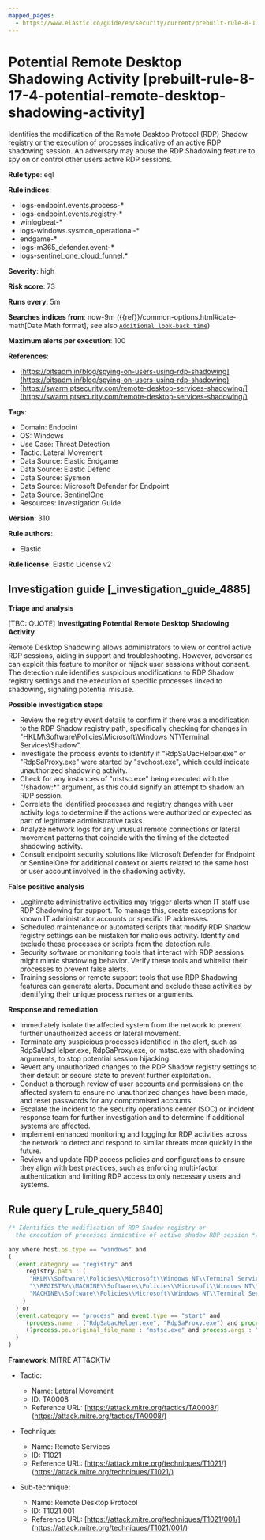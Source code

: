 ```yaml
---
mapped_pages:
  - https://www.elastic.co/guide/en/security/current/prebuilt-rule-8-17-4-potential-remote-desktop-shadowing-activity.html
---
```


# Potential Remote Desktop Shadowing Activity [prebuilt-rule-8-17-4-potential-remote-desktop-shadowing-activity]

Identifies the modification of the Remote Desktop Protocol (RDP) Shadow registry or the execution of processes indicative of an active RDP shadowing session. An adversary may abuse the RDP Shadowing feature to spy on or control other users active RDP sessions.

**Rule type**: eql

**Rule indices**:

* logs-endpoint.events.process-*
* logs-endpoint.events.registry-*
* winlogbeat-*
* logs-windows.sysmon_operational-*
* endgame-*
* logs-m365_defender.event-*
* logs-sentinel_one_cloud_funnel.*

**Severity**: high

**Risk score**: 73

**Runs every**: 5m

**Searches indices from**: now-9m ({{ref}}/common-options.html#date-math[Date Math format], see also [`Additional look-back time`](docs-content://solutions/security/detect-and-alert/create-detection-rule.md#rule-schedule))

**Maximum alerts per execution**: 100

**References**:

* [https://bitsadm.in/blog/spying-on-users-using-rdp-shadowing](https://bitsadm.in/blog/spying-on-users-using-rdp-shadowing)
* [https://swarm.ptsecurity.com/remote-desktop-services-shadowing/](https://swarm.ptsecurity.com/remote-desktop-services-shadowing/)

**Tags**:

* Domain: Endpoint
* OS: Windows
* Use Case: Threat Detection
* Tactic: Lateral Movement
* Data Source: Elastic Endgame
* Data Source: Elastic Defend
* Data Source: Sysmon
* Data Source: Microsoft Defender for Endpoint
* Data Source: SentinelOne
* Resources: Investigation Guide

**Version**: 310

**Rule authors**:

* Elastic

**Rule license**: Elastic License v2

## Investigation guide [_investigation_guide_4885]

**Triage and analysis**

[TBC: QUOTE]
**Investigating Potential Remote Desktop Shadowing Activity**

Remote Desktop Shadowing allows administrators to view or control active RDP sessions, aiding in support and troubleshooting. However, adversaries can exploit this feature to monitor or hijack user sessions without consent. The detection rule identifies suspicious modifications to RDP Shadow registry settings and the execution of specific processes linked to shadowing, signaling potential misuse.

**Possible investigation steps**

* Review the registry event details to confirm if there was a modification to the RDP Shadow registry path, specifically checking for changes in "HKLM\Software\Policies\Microsoft\Windows NT\Terminal Services\Shadow".
* Investigate the process events to identify if "RdpSaUacHelper.exe" or "RdpSaProxy.exe" were started by "svchost.exe", which could indicate unauthorized shadowing activity.
* Check for any instances of "mstsc.exe" being executed with the "/shadow:*" argument, as this could signify an attempt to shadow an RDP session.
* Correlate the identified processes and registry changes with user activity logs to determine if the actions were authorized or expected as part of legitimate administrative tasks.
* Analyze network logs for any unusual remote connections or lateral movement patterns that coincide with the timing of the detected shadowing activity.
* Consult endpoint security solutions like Microsoft Defender for Endpoint or SentinelOne for additional context or alerts related to the same host or user account involved in the shadowing activity.

**False positive analysis**

* Legitimate administrative activities may trigger alerts when IT staff use RDP Shadowing for support. To manage this, create exceptions for known IT administrator accounts or specific IP addresses.
* Scheduled maintenance or automated scripts that modify RDP Shadow registry settings can be mistaken for malicious activity. Identify and exclude these processes or scripts from the detection rule.
* Security software or monitoring tools that interact with RDP sessions might mimic shadowing behavior. Verify these tools and whitelist their processes to prevent false alerts.
* Training sessions or remote support tools that use RDP Shadowing features can generate alerts. Document and exclude these activities by identifying their unique process names or arguments.

**Response and remediation**

* Immediately isolate the affected system from the network to prevent further unauthorized access or lateral movement.
* Terminate any suspicious processes identified in the alert, such as RdpSaUacHelper.exe, RdpSaProxy.exe, or mstsc.exe with shadowing arguments, to stop potential session hijacking.
* Revert any unauthorized changes to the RDP Shadow registry settings to their default or secure state to prevent further exploitation.
* Conduct a thorough review of user accounts and permissions on the affected system to ensure no unauthorized changes have been made, and reset passwords for any compromised accounts.
* Escalate the incident to the security operations center (SOC) or incident response team for further investigation and to determine if additional systems are affected.
* Implement enhanced monitoring and logging for RDP activities across the network to detect and respond to similar threats more quickly in the future.
* Review and update RDP access policies and configurations to ensure they align with best practices, such as enforcing multi-factor authentication and limiting RDP access to only necessary users and systems.


## Rule query [_rule_query_5840]

```js
/* Identifies the modification of RDP Shadow registry or
  the execution of processes indicative of active shadow RDP session */

any where host.os.type == "windows" and
(
  (event.category == "registry" and
     registry.path : (
      "HKLM\\Software\\Policies\\Microsoft\\Windows NT\\Terminal Services\\Shadow",
      "\\REGISTRY\\MACHINE\\Software\\Policies\\Microsoft\\Windows NT\\Terminal Services\\Shadow",
      "MACHINE\\Software\\Policies\\Microsoft\\Windows NT\\Terminal Services\\Shadow"
    )
  ) or
  (event.category == "process" and event.type == "start" and
     (process.name : ("RdpSaUacHelper.exe", "RdpSaProxy.exe") and process.parent.name : "svchost.exe") or
     (?process.pe.original_file_name : "mstsc.exe" and process.args : "/shadow:*")
  )
)
```

**Framework**: MITRE ATT&CKTM

* Tactic:

    * Name: Lateral Movement
    * ID: TA0008
    * Reference URL: [https://attack.mitre.org/tactics/TA0008/](https://attack.mitre.org/tactics/TA0008/)

* Technique:

    * Name: Remote Services
    * ID: T1021
    * Reference URL: [https://attack.mitre.org/techniques/T1021/](https://attack.mitre.org/techniques/T1021/)

* Sub-technique:

    * Name: Remote Desktop Protocol
    * ID: T1021.001
    * Reference URL: [https://attack.mitre.org/techniques/T1021/001/](https://attack.mitre.org/techniques/T1021/001/)



